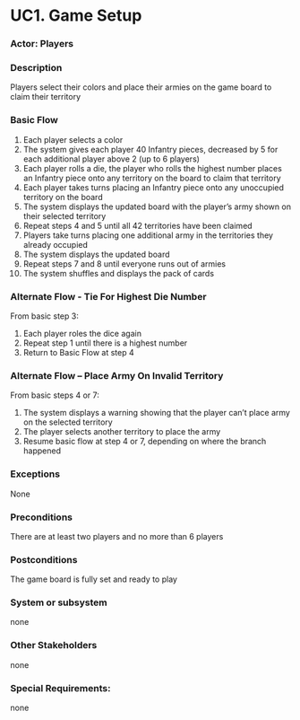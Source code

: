 # UC1. Game Setup

### Actor: Players

### Description
Players select their colors and place their armies on the game board to claim their territory  

### Basic Flow
1. Each player selects a color 
2. The system gives each player 40 Infantry pieces, decreased by 5 for each additional player above 2 (up to 6 players) 
3. Each player rolls a die, the player who rolls the highest number places an Infantry piece onto any territory on the board to claim that territory 
4. Each player takes turns placing an Infantry piece onto any unoccupied territory on the board 
5. The system displays the updated board with the player’s army shown on their selected territory 
6. Repeat steps 4 and 5 until all 42 territories have been claimed 
7. Players take turns placing one additional army in the territories they already occupied 
8. The system displays the updated board 
9. Repeat steps 7 and 8 until everyone runs out of armies 
10. The system shuffles and displays the pack of cards 

### Alternate Flow - Tie For Highest Die Number
From basic step 3: 
1. Each player roles the dice again 
2. Repeat step 1 until there is a highest number 
3. Return to Basic Flow at step 4 

### Alternate Flow – Place Army On Invalid Territory 
From basic steps 4 or 7: 
1. The system displays a warning showing that the player can’t place army on the selected territory 
2. The player selects another territory to place the army 
3. Resume basic flow at step 4 or 7, depending on where the branch happened 

### Exceptions
None

### Preconditions
There are at least two players and no more than 6 players 

### Postconditions
The game board is fully set and ready to play 

### System or subsystem
none

### Other Stakeholders
none

### Special Requirements:
none


